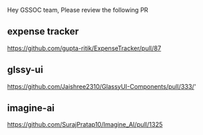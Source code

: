 Hey GSSOC team,
Please review the following PR

## expense tracker
https://github.com/gupta-ritik/ExpenseTracker/pull/87

## glssy-ui
https://github.com/Jaishree2310/GlassyUI-Components/pull/333/'

## imagine-ai
https://github.com/SurajPratap10/Imagine_AI/pull/1325
